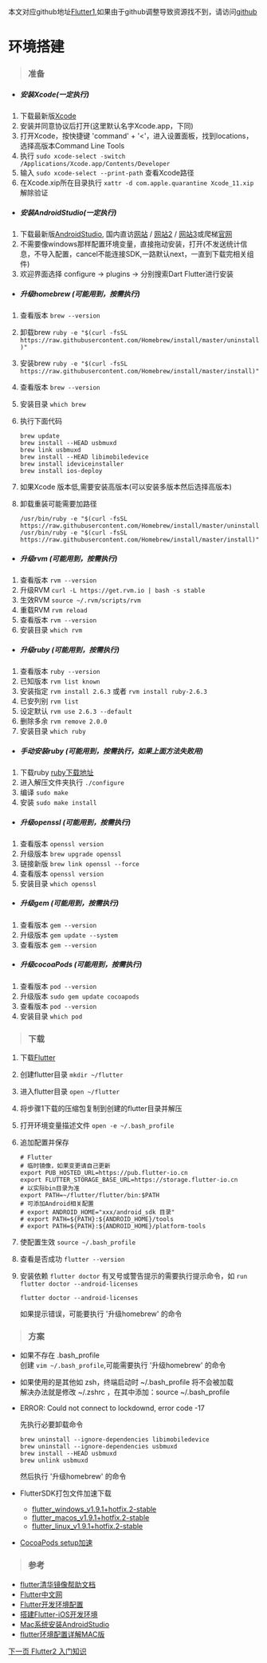 本文对应github地址[Flutter1](https://github.com/DDYFlutter/LearnFlutter/blob/master/Flutter/Flutter001.md),如果由于github调整导致资源找不到，请访问[github](https://github.com/DDYFlutter/LearnFlutter)

# 环境搭建 

> ### 准备

* ##### 安装Xcode(一定执行)

1. 下载最新版[Xcode](https://developer.apple.com/download/more)
2. 安装并同意协议后打开(这里默认名字Xcode.app，下同)
3. 打开Xcode，按快捷键 'command' + '<'，进入设置面板，找到locations，选择高版本Command Line Tools
4. 执行 ``` sudo xcode-select -switch /Applications/Xcode.app/Contents/Developer ```
5. 输入 ``` sudo xcode-select --print-path ``` 查看Xcode路径
6. 在Xcode.xip所在目录执行 ``` xattr -d com.apple.quarantine Xcode_11.xip ``` 解除验证
	
* ##### 安装AndroidStudio(一定执行)

1. 下载最新版[AndroidStudio](http://www.maczapp.com/15045849668668),  国内直访[网站](http://www.android-studio.org) / [网站2](https://developer.android.google.cn/studio) / [网站3](https://mac.softpedia.com/get/Development/Editors/Android-Studio.shtml#download)或爬梯[官网](https://developer.android.com/studio/index.html)
2. 不需要像windows那样配置环境变量，直接拖动安装，打开(不发送统计信息，不导入配置，cancel不能连接SDK,一路默认next，一直到下载完相关组件)
3. 欢迎界面选择 configure -> plugins -> 分别搜索Dart Flutter进行安装


* ##### 升级homebrew (可能用到，按需执行)

1. 查看版本 ``` brew --version ```
2. 卸载brew ``` ruby -e "$(curl -fsSL https://raw.githubusercontent.com/Homebrew/install/master/uninstall)" ```  
3. 安装brew ``` ruby -e "$(curl -fsSL https://raw.githubusercontent.com/Homebrew/install/master/install)" ```
4. 查看版本 ``` brew --version ``` 
5. 安装目录	 ``` which brew ```
6. 执行下面代码 

	```
	brew update
	brew install --HEAD usbmuxd
	brew link usbmuxd
	brew install --HEAD libimobiledevice
	brew install ideviceinstaller
	brew install ios-deploy
	```
7. 如果Xcode 版本低,需要安装高版本(可以安装多版本然后选择高版本)
8. 卸载重装可能需要加路径
	```
	/usr/bin/ruby -e "$(curl -fsSL https://raw.githubusercontent.com/Homebrew/install/master/uninstall)"
	/usr/bin/ruby -e "$(curl -fsSL https://raw.githubusercontent.com/Homebrew/install/master/install)"
	```

* ##### 升级rvm (可能用到，按需执行)
	
1. 查看版本 ``` rvm --version ```
2. 升级RVM ``` curl -L https://get.rvm.io | bash -s stable ```
3. 生效RVM ``` source ~/.rvm/scripts/rvm ```
4. 重载RVM ``` rvm reload ```
5. 查看版本 ``` rvm --version ```
6. 安装目录 ``` which rvm ```

* ##### 升级ruby (可能用到，按需执行)

1. 查看版本 ``` ruby --version ```
2. 已知版本 ``` rvm list known ```
3. 安装指定 ``` rvm install 2.6.3 ``` 或者 ``` rvm install ruby-2.6.3 ```
4. 已安列别 ``` rvm list ```
5. 设定默认 ``` rvm use 2.6.3 --default ```
6. 删除多余 ``` rvm remove 2.0.0 ```
7. 安装目录 ``` which ruby ```

* ##### 手动安装ruby (可能用到，按需执行，如果上面方法失败用)
	
1. 下载ruby [ruby下载地址](http://www.ruby-lang.org/en/downloads/)
2. 进入解压文件夹执行 ``` ./configure ```
3. 编译 ``` sudo make ```
4. 安装 ``` sudo make install ```

* ##### 升级openssl (可能用到，按需执行)
	
1. 查看版本 ``` openssl version ```
2. 升级版本 ``` brew upgrade openssl ```
3. 链接新版 ``` brew link openssl --force ```
4. 查看版本 ``` openssl version ```
5. 安装目录 ``` which openssl ```

* ##### 升级gem (可能用到，按需执行)
	
1. 查看版本 ``` gem --version ```
2. 升级版本 ``` gem update --system ``` 
3. 查看版本 ``` gem --version ```

* ##### 升级cocoaPods (可能用到，按需执行)
	
1. 查看版本 ``` pod --version ```
2. 升级版本 ``` sudo gem update cocoapods ```
3. 查看版本 ``` pod --version ```
4. 安装目录 ``` which pod ```

> ### 下载

1. 下载[Flutter](https://flutter.dev/docs/get-started/install/macos)
2. 创建flutter目录 ``` mkdir ~/flutter ```
3. 进入flutter目录 ``` open ~/flutter ```
4. 将步骤1下载的压缩包复制到创建的flutter目录并解压
5. 打开环境变量描述文件 ``` open -e ~/.bash_profile ```
6. 追加配置并保存
	
	```
	# Flutter
	# 临时镜像，如果变更请自己更新
	export PUB_HOSTED_URL=https://pub.flutter-io.cn
	export FLUTTER_STORAGE_BASE_URL=https://storage.flutter-io.cn
	# 以实际bin目录为准
	export PATH=~/flutter/flutter/bin:$PATH
	# 可添加Android相关配置
	# export ANDROID_HOME="xxx/android_sdk 目录" 
  	# export PATH=${PATH}:${ANDROID_HOME}/tools
  	# export PATH=${PATH}:${ANDROID_HOME}/platform-tools
	```
7. 使配置生效 ``` source ~/.bash_profile ```
8. 查看是否成功 ``` flutter --version ```
9. 安装依赖 ``` flutter doctor ``` 有叉号或警告提示的需要执行提示命令，如 ```run flutter doctor --android-licenses```

	```
	flutter doctor --android-licenses
	```
	如果提示错误，可能要执行 '升级homebrew' 的命令

> ### 方案   

* 如果不存在 .bash_profile     
创建 ``` vim ~/.bash_profile ```,可能需要执行 '升级homebrew' 的命令

* 如果使用的是其他如 zsh，终端启动时 ~/.bash_profile 将不会被加载    
解决办法就是修改 ~/.zshrc ，在其中添加：source ~/.bash_profile

* ERROR: Could not connect to lockdownd, error code -17  

	先执行必要卸载命令
	
	```
	brew uninstall --ignore-dependencies libimobiledevice
	brew uninstall --ignore-dependencies usbmuxd
	brew install --HEAD usbmuxd
	brew unlink usbmuxd
	```
	然后执行 '升级homebrew' 的命令

* FlutterSDK打包文件加速下载
    
    * [flutter_windows_v1.9.1+hotfix.2-stable](https://storage.flutter-io.cn/flutter_infra/releases/stable/windows/flutter_windows_v1.9.1+hotfix.2-stable.zip)  
    * [flutter_macos_v1.9.1+hotfix.2-stable](https://storage.flutter-io.cn/flutter_infra/releases/stable/macos/flutter_macos_v1.9.1+hotfix.2-stable.zip)
    * [flutter_linux_v1.9.1+hotfix.2-stable](https://storage.flutter-io.cn/flutter_infra/releases/stable/linux/flutter_linux_v1.9.1+hotfix.2-stable.tar.xz)


* [CocoaPods setup加速](https://juejin.im/post/5d8f10def265da5b8c03ab33)

> ### 参考

* [flutter清华镜像帮助文档](https://mirrors.tuna.tsinghua.edu.cn/help/flutter/)
* [Flutter中文网](https://flutterchina.club/flutter-for-ios/)   
* [Flutter开发环境配置](https://segmentfault.com/a/1190000016878485)    
* [搭建Flutter-iOS开发环境](https://www.cnblogs.com/lovestarfish/p/10628205.html)    
* [Mac系统安装AndroidStudio](https://www.jianshu.com/p/d6421d2d62df)   
* [flutter环境配置详解MAC版](https://www.jianshu.com/p/b50a92afbef1)


[下一页 Flutter2 入门知识](https://github.com/DDYFlutter/LearnFlutter/blob/master/Flutter/Flutter002.md)